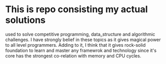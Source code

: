 
This is repo consisting my actual solutions 
==========================================
used to solve competitive programming,
data_structure and algorithmic challenges.
I have strongly belief in these topics 
as it gives magical power to all level
programmers.
Adding to it, I think that it gives 
rock-solid foundation to learn and master
any framewrok and technology since it's core
has the strongest co-relation with memory and
CPU cycles.
